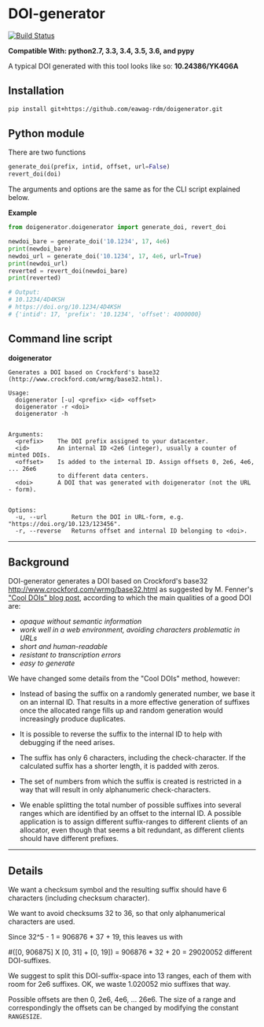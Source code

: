 # DOI-generator

[![Build Status](https://travis-ci.org/eawag-rdm/doigenerator.svg?branch=master)](https://travis-ci.org/eawag-rdm/doigenerator)

**Compatible With: python2.7, 3.3, 3.4, 3.5, 3.6, and pypy**

A typical DOI generated with this tool looks like so: **10.24386/YK4G6A**

## Installation

```bash
pip install git+https://github.com/eawag-rdm/doigenerator.git
```

## Python module

There are two functions
```python
generate_doi(prefix, intid, offset, url=False)
revert_doi(doi)
```
The arguments and options are the same as for the CLI script explained below.

**Example**

```python
from doigenerator.doigenerator import generate_doi, revert_doi

newdoi_bare = generate_doi('10.1234', 17, 4e6)
print(newdoi_bare)
newdoi_url = generate_doi('10.1234', 17, 4e6, url=True)
print(newdoi_url)
reverted = revert_doi(newdoi_bare)
print(reverted)

# Output:
# 10.1234/4D4KSH
# https://doi.org/10.1234/4D4KSH
# {'intid': 17, 'prefix': '10.1234', 'offset': 4000000}

```

## Command line script

**doigenerator**

	Generates a DOI based on Crockford's base32
	(http://www.crockford.com/wrmg/base32.html).

	Usage:
	  doigenerator [-u] <prefix> <id> <offset>
	  doigenerator -r <doi>
	  doigenerator -h


	Arguments:
	  <prefix>    The DOI prefix assigned to your datacenter.
	  <id>        An internal ID <2e6 (integer), usually a counter of minted DOIs.
	  <offset>    Is added to the internal ID. Assign offsets 0, 2e6, 4e6, ... 26e6
	              to different data centers.
	  <doi>       A DOI that was generated with doigenerator (not the URL - form).


	Options:
	  -u, --url       Return the DOI in URL-form, e.g. "https://doi.org/10.123/123456".
	  -r, --reverse   Returns offset and internal ID belonging to <doi>.


----

## Background

DOI-generator generates a DOI based on Crockford's base32 http://www.crockford.com/wrmg/base32.html as suggested by M. Fenner's ["Cool DOIs" blog post](https://doi.org/10.5438/55e5-t5c0), according to which the main qualities of a good DOI are:

+ *opaque without semantic information*
+ *work well in a web environment, avoiding characters problematic in URLs*
+ *short and human-readable*
+ *resistant to transcription errors*
+ *easy to generate*

We have changed some details from the "Cool DOIs" method, however:

* Instead of basing the suffix on a randomly generated number, we base
  it on an internal ID. That results in a more effective generation of
  suffixes once the allocated range fills up and random generation
  would increasingly produce duplicates.

* It is possible to reverse the suffix to the internal ID to help with
  debugging if the need arises.

* The suffix has only 6 characters, including the check-character. If
  the calculated suffix has a shorter length, it is padded with zeros.

* The set of numbers from which the suffix is created is restricted in
  a way that will result in only alphanumeric check-characters.

* We enable splitting the total number of possible suffixes into
  several ranges which are identified by an offset to the internal
  ID. A possible application is to assign different suffix-ranges to
  different clients of an allocator, even though that seems a bit
  redundant, as different clients should have different prefixes.

----

## Details

We want a checksum symbol and the resulting suffix should have 6
characters (including checksum character).

We want to avoid checksums 32 to 36, so that only alphanumerical
characters are used.

Since 32^5 - 1 =  906876 * 37 + 19, this leaves us with

\#([0, 906875] X [0, 31] + [0, 19])
= 906876 * 32 + 20 = 29020052 different DOI-suffixes.

We suggest to split this DOI-suffix-space into 13 ranges, each of them
with room for 2e6 suffixes. OK, we waste 1.020052 mio suffixes that way.

Possible offsets are then 0, 2e6, 4e6, ... 26e6. The size of a range and
correspondingly the offsets can be changed by modifying the constant `RANGESIZE`.



